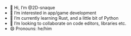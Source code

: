 - 👋 Hi, I’m @2D-snaque
- 👀 I’m interested in app/game development 
- 🌱 I’m currently learning Rust, and a little bit of Python
- 💞️ I’m looking to collaborate on code editors, libraries etc.
- 😄 Pronouns: he/him

<!---
2D-snaque/2D-snaque is a ✨ special ✨ repository because its `README.md` (this file) appears on your GitHub profile.
You can click the Preview link to take a look at your changes.
--->
